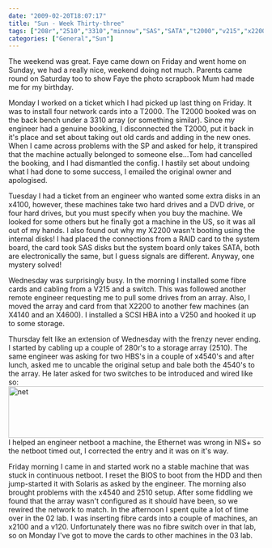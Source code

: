 ```yaml
---
date: "2009-02-20T18:07:17"
title: "Sun - Week Thirty-three"
tags: ["208r","2510","3310","minnow","SAS","SATA","t2000","v215","x2200","x4100","x4140","x4540","x4600"]
categories: ["General","Sun"]
---
```


The weekend was great. Faye came down on Friday and went home on Sunday, we had a really nice, weekend doing not much. Parents came round on Saturday too to show Faye the photo scrapbook Mum had made me for my birthday.

Monday I worked on a ticket which I had picked up last thing on Friday. It was to install four network cards into a T2000. The T2000 booked was on the back bench under a 3310 array (or something similar). Since my engineer had a genuine booking, I disconnected the T2000, put it back in it's place and set about taking out old cards and adding in the new ones.
When I came across problems with the SP and asked for help, it transpired that the machine actually belonged to someone else...Tom had cancelled the booking, and I had dismantled the config. I hastily set about undoing what I had done to some success, I emailed the original owner and apologised.

Tuesday I had a ticket from an engineer who wanted some extra disks in an x4100, however, these machines take two hard drives and a DVD drive, or four hard drives, but you must specify when you buy the machine. We looked for some others but he finally got a machine in the US, so it was all out of my hands.
I also found out why my X2200 wasn't booting using the internal disks! I had placed the connections from a RAID card to the system board, the card took SAS disks but the system board only takes SATA, both are electronically the same, but I guess signals are different. Anyway, one mystery solved!

Wednesday was surprisingly busy. In the morning I installed some fibre cards and cabling from a V215 and a switch.
This was followed another remote engineer requesting me to pull some drives from an array.
Also, I moved the array and card from that X2200 to another few machines (an X4140 and an X4600).
I installed a SCSI HBA into a V250 and hooked it up to some storage.

Thursday felt like an extension of Wednesday with the frenzy never ending. I started by cabling up a couple of 280r's to a storage array (2510). The same engineer was asking for two HBS's in a couple of x4540's and after lunch, asked me to uncable the original setup and bale both the 4540's to the array. He later asked for two switches to be introduced and wired like so:
[<img src="http://i9.photobucket.com/albums/a55/forquare/blog/net.png" width="517" height="102" class="aligncenter" title="net" />][1]I helped an engineer netboot a machine, the Ethernet was wrong in NIS+ so the netboot timed out, I corrected the entry and it was on it's way.

Friday morning I came in and started work no a stable machine that was stuck in continuous netboot. I reset the BIOS to boot from the HDD and then jump-started it with Solaris as asked by the engineer. The morning also brought problems with the x4540 and 2510 setup. After some fiddling we found that the array wasn't configured as it should have been, so we rewired the network to match.
In the afternoon I spent quite a lot of time over in the 02 lab. I was inserting fibre cards into a couple of machines, an x2100 and a v120. Unfortunately there was no fibre switch over in that lab, so on Monday I've got to move the cards to other machines in the 03 lab.

  [1]: http://i9.photobucket.com/albums/a55/forquare/blog/net.png
